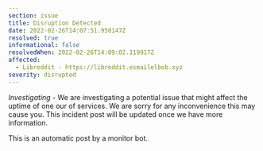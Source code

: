```yaml
---
section: issue
title: Disruption Detected
date: 2022-02-26T14:07:51.950147Z
resolved: true
informational: false
resolvedWhen: 2022-02-26T14:09:02.119917Z
affected:
  - Libreddit - https://libreddit.esmailelbob.xyz
severity: disrupted
---
```

*Investigating* - We are investigating a potential issue that might affect the uptime of one our of services. We are sorry for any inconvenience this may cause you. This incident post will be updated once we have more information.

This is an automatic post by a monitor bot.
        